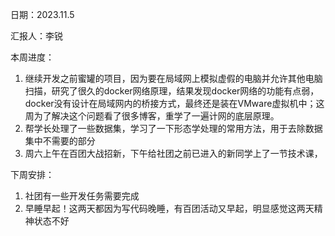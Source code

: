 日期：2023.11.5

汇报人：李锐



本周进度：

1. 继续开发之前蜜罐的项目，因为要在局域网上模拟虚假的电脑并允许其他电脑扫描，研究了很久的docker网络原理，结果发现docker网络的功能有点弱，docker没有设计在局域网内的桥接方式，最终还是装在VMware虚拟机中；这周为了解决这个问题看了很多博客，重学了一遍计网的底层原理。
2. 帮学长处理了一些数据集，学习了一下形态学处理的常用方法，用于去除数据集中不需要的部分
3. 周六上午在百团大战招新，下午给社团之前已进入的新同学上了一节技术课，



下周安排：

1. 社团有一些开发任务需要完成
2. 早睡早起！这两天都因为写代码晚睡，有百团活动又早起，明显感觉这两天精神状态不好



